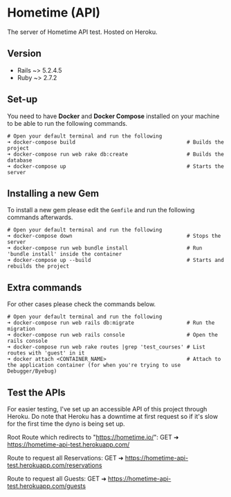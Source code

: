 # Hometime (API)
The server of Hometime API test. Hosted on Heroku.

## Version
- Rails ~> 5.2.4.5
- Ruby ~> 2.7.2

## Set-up
You need to have **Docker** and **Docker Compose** installed on your machine to be able to run the following commands.
```
# Open your default terminal and run the following
➜ docker-compose build                                    # Builds the project
➜ docker-compose run web rake db:create                   # Builds the database
➜ docker-compose up                                       # Starts the server
```

## Installing a new Gem
To install a new gem please edit the `Gemfile` and run the following commands afterwards.
```
# Open your default terminal and run the following
➜ docker-compose down                                     # Stops the server
➜ docker-compose run web bundle install                   # Run 'bundle install' inside the container
➜ docker-compose up --build                               # Starts and rebuilds the project
```

## Extra commands
For other cases please check the commands below.
```
# Open your default terminal and run the following
➜ docker-compose run web rails db:migrate                 # Run the migration
➜ docker-compose run web rails console                    # Open the rails console
➜ docker-compose run web rake routes |grep 'test_courses' # List routes with 'guest' in it
➜ docker attach <CONTAINER_NAME>                          # Attach to the application container (for when you're trying to use Debugger/Byebug)
```

## Test the APIs
For easier testing, I've set up an accessible API of this project through Heroku. Do note that Heroku has a downtime at first request so if it's slow for the first time the dyno is being set up.

Root Route which redirects to "https://hometime.io/":
GET ➜ https://hometime-api-test.herokuapp.com/

Route to request all Reservations:
GET ➜ https://hometime-api-test.herokuapp.com/reservations

Route to request all Guests:
GET ➜ https://hometime-api-test.herokuapp.com/guests

